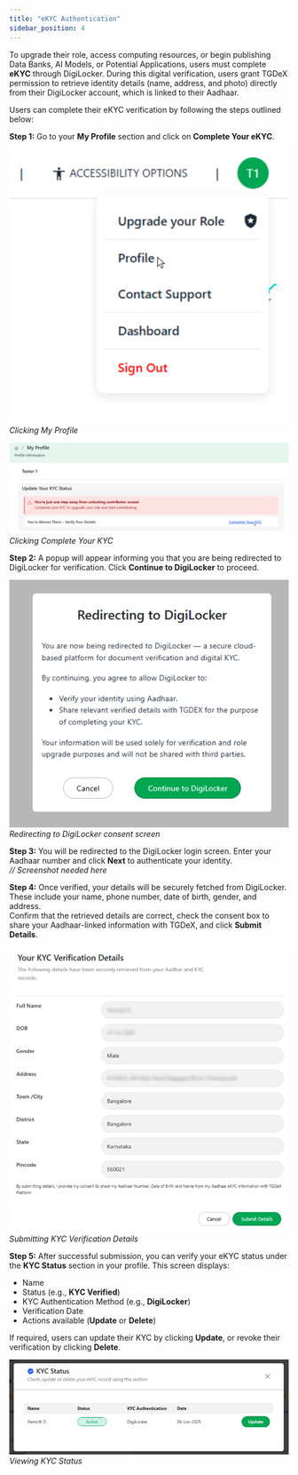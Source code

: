 ```yaml
---
title: "eKYC Authentication"
sidebar_position: 4
---
```


To upgrade their role, access computing resources, or begin publishing Data Banks, AI Models, or Potential Applications, users must complete **eKYC** through DigiLocker. During this digital verification, users grant TGDeX permission to retrieve identity details (name, address, and photo) directly from their DigiLocker account, which is linked to their Aadhaar.

Users can complete their eKYC verification by following the steps outlined below:

**Step 1:** Go to your **My Profile** section and click on **Complete Your eKYC**.  

![Clicking My Profile](images/click_my_profile.png)  
*Clicking My Profile*

![Clicking Complete Your KYC](images/click_complete_kyc.png)  
*Clicking Complete Your KYC*

**Step 2:** A popup will appear informing you that you are being redirected to DigiLocker for verification. Click **Continue to DigiLocker** to proceed.  

![Redirecting to DigiLocker consent screen](images/digilocker_consent_screen.png)  
*Redirecting to DigiLocker consent screen*

**Step 3:** You will be redirected to the DigiLocker login screen. Enter your Aadhaar number and click **Next** to authenticate your identity.  
*// Screenshot needed here*
<!-- ![Entering Aadhaar details in DigiLocker](images/enter_aadhaar.png)  
*Entering Aadhaar details in DigiLocker* -->

**Step 4:** Once verified, your details will be securely fetched from DigiLocker. These include your name, phone number, date of birth, gender, and address.  
Confirm that the retrieved details are correct, check the consent box to share your Aadhaar-linked information with TGDeX, and click **Submit Details**.  

![Submitting KYC Verification Details](images/kyc_verify_detail.png)  
*Submitting KYC Verification Details*

**Step 5:** After successful submission, you can verify your eKYC status under the **KYC Status** section in your profile. This screen displays:
- Name
- Status (e.g., **KYC Verified**)
- KYC Authentication Method (e.g., **DigiLocker**)
- Verification Date
- Actions available (**Update** or **Delete**)

If required, users can update their KYC by clicking **Update**, or revoke their verification by clicking **Delete**.  

![Viewing KYC Status](images/kyc_status.png)  
*Viewing KYC Status*
